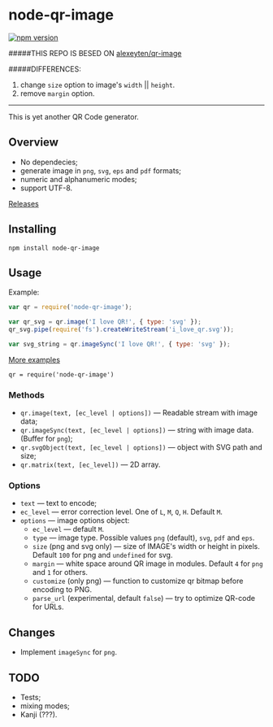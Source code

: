 node-qr-image
========

[![npm version](https://badge.fury.io/js/node-qr-image.svg)](http://badge.fury.io/js/node-qr-image)

#####THIS REPO IS BESED ON [alexeyten/qr-image](https://github.com/alexeyten/qr-image)

#####DIFFERENCES:

1. change `size` option to image's `width` || `height`.
2. remove `margin` option.

-----------------------------------------------------------------

This is yet another QR Code generator.

Overview
--------

  * No dependecies;
  * generate image in `png`, `svg`, `eps` and `pdf` formats;
  * numeric and alphanumeric modes;
  * support UTF-8.

[Releases](https://github.com/wanming/qr-image/releases/)


Installing
-----

```shell
npm install node-qr-image
```

Usage
-----

Example:
```javascript
var qr = require('node-qr-image');

var qr_svg = qr.image('I love QR!', { type: 'svg' });
qr_svg.pipe(require('fs').createWriteStream('i_love_qr.svg'));

var svg_string = qr.imageSync('I love QR!', { type: 'svg' });
```

[More examples](./examples)

`qr = require('node-qr-image')`

### Methods

  * `qr.image(text, [ec_level | options])` — Readable stream with image data;
  * `qr.imageSync(text, [ec_level | options])` — string with image data. (Buffer for `png`);
  * `qr.svgObject(text, [ec_level | options])` — object with SVG path and size;
  * `qr.matrix(text, [ec_level])` — 2D array.


### Options

  * `text` — text to encode;
  * `ec_level` — error correction level. One of `L`, `M`, `Q`, `H`. Default `M`.
  * `options` — image options object:
    * `ec_level` — default `M`.
    * `type` — image type. Possible values `png` (default), `svg`, `pdf` and `eps`.
    * `size` (png and svg only) — size of IMAGE's width or height in pixels. Default `100` for png and `undefined` for svg.
    * `margin` — white space around QR image in modules. Default `4` for `png` and `1` for others.
    * `customize` (only png) — function to customize qr bitmap before encoding to PNG.
    * `parse_url` (experimental, default `false`) — try to optimize QR-code for URLs.

Changes
-------

  * Implement `imageSync` for `png`.


TODO
----

  * Tests;
  * mixing modes;
  * Kanji (???).

